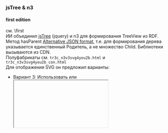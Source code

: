 ### jsTree & n3
#### 

#### first edition
см. \first  
ИИ объединил [jsTree](https://www.jstree.com/) (jquery) и n3 для формирования TreeView из RDF. Метод hasParent [Alternative JSON format](https://www.jstree.com/docs/json/), т.е. для формирования дерева указывается единственный Родитель, а не множество Child.
Библиотеки вызываются из CDN.    
Полуфабрикаты см. `tr3с_n3v3svg4you2b.html` и `tr3с_n3v3svg4you2b_con.html`\
Для отображения SVG он предложил варианты:
- Вариант 3: Использовать <object> или <iframe> для загрузки SVG.  
Этот подход позволяет загружать SVG-файлы как внешние ресурсы, используя теги <object> или <iframe>.
Это должно работать даже при открытии HTML-файла локально через file://.
При выборе узла создаётся элемент <object> с атрибутом data, указывающим на SVG-файл.
`tr4v_obj__OK.html` и `tr4v_obj_onerror_OK.html`
- Вариант 4: Использовать JavaScript для загрузки SVG  
Вы можете загрузить SVG-файл с помощью JavaScript и вставить его содержимое в DOM. Это работает, если SVG-файлы находятся в той же папке, что и HTML-файл.

```
fetch('root.svg')
  .then(response => response.text())
  .then(svgContent => {
    document.getElementById('image-container').innerHTML = svgContent;
  })
  .catch(error => console.error('Ошибка загрузки SVG:', error));
```  
Вместо <object> используется <img> для загрузки SVG-файлов. <img> поддерживает событие onerror, которое срабатывает, если файл отсутствует.
`tr5v_тоя_img_onerror_OK_noArr.html` - не отображает стрелки в `ttest5a.svg`, поэтому бракуем.   


Итого: `tr4v_obj_onerror_OK.html`  
Исходный запрос:  
Создай пример js (браузерный и с источниками из CDN), который бы строил дерево (TreeView), аналогичное https://www.jstree.com/demo/ (окно с интерактивным виджетом, элементом управления), но с данными из файла, которые имеют формат turtle RDF. 
